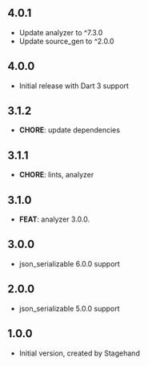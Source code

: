 ## 4.0.1

- Update analyzer to ^7.3.0
- Update source_gen to ^2.0.0

## 4.0.0

- Initial release with Dart 3 support

## 3.1.2

- **CHORE**: update dependencies

## 3.1.1

- **CHORE**: lints, analyzer

## 3.1.0

- **FEAT**: analyzer 3.0.0.

## 3.0.0

- json_serializable 6.0.0 support

## 2.0.0

- json_serializable 5.0.0 support

## 1.0.0

- Initial version, created by Stagehand
